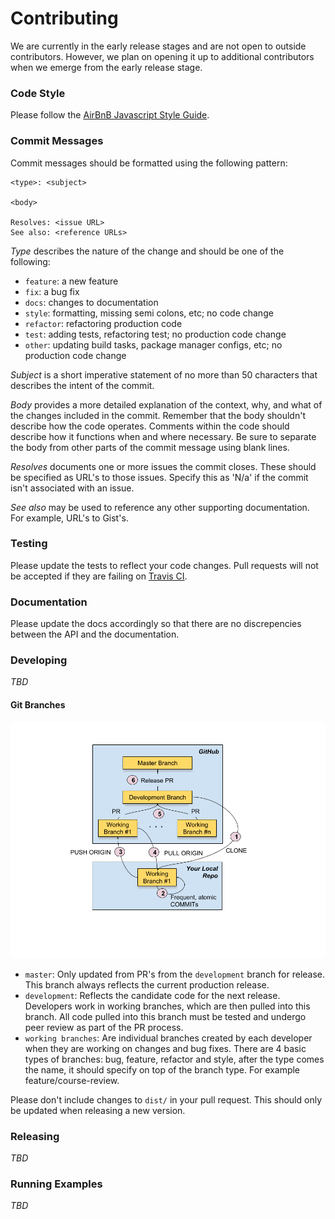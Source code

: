 # Contributing

We are currently in the early release stages and are not open to outside
contributors. However, we plan on opening it up to additional contributors
when we emerge from the early release stage.

### Code Style

Please follow the
[AirBnB Javascript Style Guide](https://github.com/airbnb/javascript).

### Commit Messages

Commit messages should be formatted using the following pattern:
```
<type>: <subject>

<body>

Resolves: <issue URL>
See also: <reference URLs>
```

_Type_ describes the nature of the change and should be one of the following:

- `feature`: a new feature
- `fix`: a bug fix
- `docs`: changes to documentation
- `style`: formatting, missing semi colons, etc; no code change
- `refactor`: refactoring production code
- `test`: adding tests, refactoring test; no production code change
- `other`: updating build tasks, package manager configs, etc; no production
code change

_Subject_ is a short imperative statement of no more than 50 characters that
describes the intent of the commit.

_Body_ provides a more detailed explanation of the context, why, and what of
the changes included in the commit. Remember that the body shouldn't describe
how the code operates. Comments within the code should describe how it
functions when and where necessary. Be sure to separate the body from other
parts of the commit message using blank lines.

_Resolves_ documents one or more issues the commit closes. These should be
specified as URL's to those issues. Specify this as 'N/a' if the commit isn't
associated with an issue.

_See also_ may be used to reference any other supporting documentation. For
example, URL's to Gist's.

### Testing

Please update the tests to reflect your code changes. Pull requests will not
be accepted if they are failing
on [Travis CI](https://travis-ci.org/jdmedlock/meteorite).

### Documentation

Please update the docs accordingly so that there are no discrepencies between
the API and the documentation.

### Developing

*_TBD_*

#### Git Branches

![Neighborhood Git Workflow](https://github.com/chingu-x/moitweets/blob/development/docs/Git%20-%20Team%20Workflow.png)

- `master`: Only updated from PR's from the `development` branch for release.
This branch always reflects the current production release.
- `development`: Reflects the candidate code for the next release. Developers
work in working branches, which are then pulled into this branch. All code
pulled into this branch must be tested and undergo peer review as part of the
PR process.
- `working branches`: Are individual branches created by each developer when
they are working on changes and bug fixes. There are 4 basic types of branches:
bug, feature, refactor and style, after the type comes the name, it should
specify on top of the branch type. For example feature/course-review.


Please don't include changes to `dist/` in your pull request. This should only
be updated when releasing a new version.

### Releasing

*_TBD_*

### Running Examples

*_TBD_*